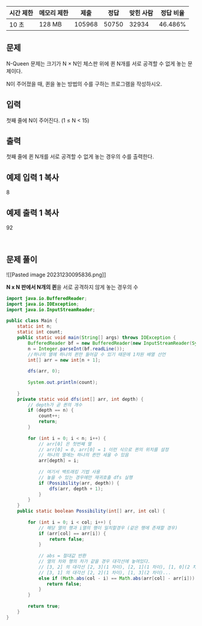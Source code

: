   

|시간 제한|메모리 제한|제출|정답|맞힌 사람|정답 비율|
|---|---|---|---|---|---|
|10 초|128 MB|105968|50750|32934|46.486%|

## 문제

N-Queen 문제는 크기가 N × N인 체스판 위에 퀸 N개를 서로 공격할 수 없게 놓는 문제이다.

N이 주어졌을 때, 퀸을 놓는 방법의 수를 구하는 프로그램을 작성하시오.

## 입력

첫째 줄에 N이 주어진다. (1 ≤ N < 15)

## 출력

첫째 줄에 퀸 N개를 서로 공격할 수 없게 놓는 경우의 수를 출력한다.

## 예제 입력 1 복사

8

## 예제 출력 1 복사

92

<br>

## 문제 풀이

![[Pasted image 20231230095836.png]]

**N x N 판에서 N개의 퀸**을 서로 공격하지 않게 놓는 경우의 수


```java
import java.io.BufferedReader;  
import java.io.IOException;  
import java.io.InputStreamReader;  
  
public class Main {  
    static int n;  
    static int count;  
    public static void main(String[] args) throws IOException {  
        BufferedReader bf = new BufferedReader(new InputStreamReader(System.in));  
        n = Integer.parseInt(bf.readLine());  
        //하나의 열에 하나의 퀸만 들어갈 수 있기 때문에 1차원 배열 선언  
        int[] arr = new int[n + 1];  
  
        dfs(arr, 0);  
  
        System.out.println(count);  
  
    }  
    private static void dfs(int[] arr, int depth) {  
	    // depth가 곧 퀸의 개수
        if (depth == n) {  
            count++;  
            return;
        }  
  
        for (int i = 0; i < n; i++) {  
	        // arr[0] 은 첫번째 열
	        // arr[0] = 0, arr[0] = 1 이런 식으로 퀸의 위치를 설정
	        // 하나의 열에는 하나의 퀸만 세울 수 있음
            arr[depth] = i;  
            
            // 여기서 백트래킹 기법 사용
            // 놓을 수 있는 경우에만 재귀호출 dfs 실행
            if (Possibility(arr, depth)) {  
                dfs(arr, depth + 1);  
            }  
        }  
    }  
    public static boolean Possibility(int[] arr, int col) {  
  
        for (int i = 0; i < col; i++) {  
            // 해당 열의 행과 i열의 행이 일치할경우 (같은 행에 존재할 경우)  
            if (arr[col] == arr[i]) {  
                return false;  
            }  
  
		    // abs = 절대값 반환
		    // 열의 차와 행의 차가 같을 경우 대각선에 놓여있다.
		    // [3, 2] 의 대각선 [2, 3](1 차이), [2, 1](1 차이), [1, 0](2 차이)
		    // [3, 1] 의 대각선 [2, 2](1 차이), [1, 3](2 차이)...
            else if (Math.abs(col - i) == Math.abs(arr[col] - arr[i])) {  
               return false;  
            }  
        }  
  
        return true;  
    }  
}
```